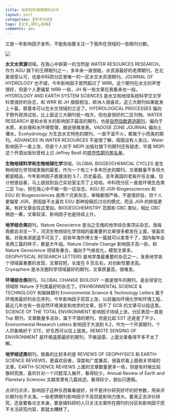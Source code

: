 ```yaml
---
title: 地学和环境类期刊点评
layout: post
categories: [学术科研]
tags: [论文,期刊,投稿]
comments: yes
---
```


又是一年影响因子发布，不能免俗要关注一下我所在领域的一些期刊分数。

![](https://blog-1252159939.cos.ap-hongkong.myqcloud.com/Journals.png)

**水文水资源**领域。在我心中排第一的当然是 WATER RESOURCES RESEARCH，作为 AGU 旗下的王牌期刊之一，多年来一直很稳，水资源最好的老牌期刊，在北美很受认可，也是中科院分区里唯一的一区水文水资源期刊。JOURNAL OF HYDROLOGY 也不错，今年影响因子居然超过了 WRR。这个期刊在水文的声誉很好，但是个人更偏爱 WRR 一些，JH 有一些文章在我看来也一般。HYDROLOGY AND EARTH SYSTEM SCIENCES 是水文和地球系统科学交叉学科里很好的杂志，和 WRR 和 JH 旗鼓相当，欧洲人很喜欢。这三大期刊如果能发上十篇，那基本可以在水文领域的立足了。HYDROLOGICAL PROCESSES 偏向于野外观测试验，比上面这三大期刊低一档次，但也是很好的二区刊物。WATER RESEARCH 是和水有关的影响因子最高的期刊，也是[自然指数遴选期刊](https://www.natureindex.com/faq#journals)，偏向于水质、水处理和水环境管理，据说很难发表。VADOSE ZONE JOURNAL 偏向土壤水，Ecohydrology 为生态水文特色的期刊，一直不温不火，都属于小而美的期刊。ADVANCES IN WATER RESOURCES 不是很了解，周围没有人发过。Water 影响因子一直上涨，但是个人对于 MDPI 出版社旗下的期刊还有疑虑，毕竟 MDPI 这个开源出版社曾经上过  Jeffrey Beall 的[掠夺性期刊黑名单](https://en.wikipedia.org/wiki/MDPI#Inclusion_in_Beall's_list)。

**生物地球科学和生物地球化学**领域。GLOBAL BIOGEOCHEMICAL CYCLES 是生物地球化学领域里我的最爱，作为一个有三十多年历史的期刊，文章数量不多但大都是精品，今年影响因子直接涨到 5.7，历史最高。去年美国的老板升任主编，估计他很自豪，马上就挂到自己实验室主页了上哈哈。中科院分区一直是环境生态类二区 Top，但在我心中不输一些一区杂志。AGU 的 JGR-Biogeosciences 和 EGU 的 Biogeosciences 是两个兄弟杂志，审稿都很严格，不是很好投，但个人更偏爱 JGR，原因是不太喜欢 EGU 那种投稿后讨论的模式，而且 JGR 的排版更美，有好文章会往这里投。BIOGEOCHEMISTRY 范围和 GBC 类似，相比 GBC 稍逊一筹，文章较深，影响因子也是持续上升。

**地学综合类**期刊。Nature Geoscience 是当之无愧的地学综合类顶尖杂志，我每周都会浏览一下，河流生物地球化学领域的最重要的文章很多都发在上面，很喜欢看。对我来讲是遥不可及了，前些年海外博士发一篇就可以拿青千了，国内每年会发两三篇的样子，都是大牛组。Nature Climate Change 影响因子高一些，和 Nature Geoscience 领域有重合，偏向于气候变化，模型文章多。GEOPHYSICAL RESEARCH LETTERS 是地学类最重要的杂志之一，发表地学各个领域最重要的发现，文章较短，长度在 8 页左右，对创新性要求高。Cryosphere 是冰冻圈科学领域最好的期刊，文章质量高，很难发。

**环境综合类**期刊。GLOBAL CHANGE BIOLOGY 一直是很牛的期刊，是全球变化领域除 Nature 子刊类最好的杂志了。ENVIRONMENTAL SCIENCE & TECHNOLOGY 和姊妹期刊 Environmental Science & Technology Letters 属于环境类最好的杂志序列，今年影响因子双双上涨，以前偏向环境化学和环境工程，最近几年也有一些自然环境演变和地学的文章，投不了 GCB 的文章可以投这里。SCIENCE OF THE TOTAL ENVIRONMENT 影响因子持续上涨，分区表现一直是 Top 期刊，文章数量多且杂，属于不错的期刊，但是比起 EST 还是差了不少。Environmental Research Letters 影响因子大涨到 6.2，作为一个开源期刊，个人印象略好于 STE，好东西可以往上面发。REMOTE SENSING OF ENVIRONMENT 是环境遥感最好的期刊，不做遥感，上面文章看得不多不太了解。

**地学综述类**期刊。我看的比较多的是 REVIEWS OF GEOPHYSICS 和 EARTH-SCIENCE REVIEWS，更喜欢前者，深度和广度兼具，很喜欢看上面相关领域的文章。EARTH-SCIENCE REVIEWS 上面的文章数量更多一些，但是有时候比较像研究类，喜欢针对一个问题深入展开，看得较少。Annual Review of Earth and Planetary Sciences 文献库里有几篇综述，看得较少，貌似只邀稿。

点评归点评，影响因子这种东西看看就好，并不是评价研究好坏的好参数，用来评价期刊也不太准。一些老牌期刊影响因子不高但是影响力很大。要真正去评价研究，还是要看论文本身。要是搞科研的人只关注文章所在期刊的分区和影响因子而不关注研究内容，那就太糟糕了。
